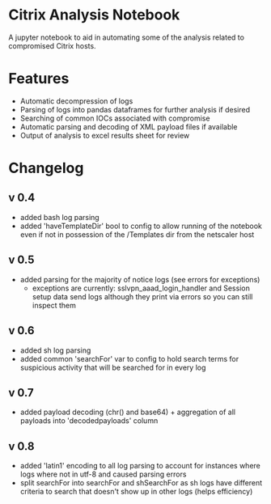 # Citrix Analysis Notebook

A jupyter notebook to aid in automating some of the analysis related to compromised Citrix hosts.

# Features

- Automatic decompression of logs
- Parsing of logs into pandas dataframes for further analysis if desired
- Searching of common IOCs associated with compromise
- Automatic parsing and decoding of XML payload files if available
- Output of analysis to excel results sheet for review

# Changelog

## v 0.4
* added bash log parsing
* added 'haveTemplateDir' bool to config to allow running of the notebook even if not in possession of the /Templates dir from the netscaler host

## v 0.5
* added parsing for the majority of notice logs (see errors for exceptions)
    * exceptions are currently: sslvpn_aaad_login_handler and Session setup data send logs although they print via errors so you can still inspect them

## v 0.6
* added sh log parsing
* added common 'searchFor' var to config to hold search terms for suspicious activity that will be searched for in every log

## v 0.7
* added payload decoding (chr() and base64) + aggregation of all payloads into 'decodedpayloads' column

## v 0.8
* added 'latin1' encoding to all log parsing to account for instances where logs where not in utf-8 and caused parsing errors
* split searchFor into searchFor and shSearchFor as sh logs have different criteria to search that doesn't show up in other logs (helps efficiency)
